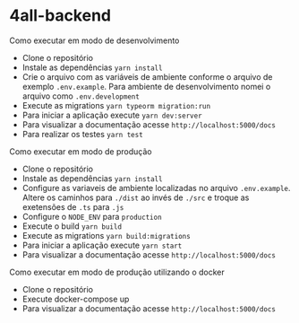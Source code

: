 # 4all-backend

Como executar em modo de desenvolvimento

- Clone o repositório
- Instale as dependências
`yarn install`
- Crie o arquivo com as variáveis de ambiente conforme o arquivo de exemplo `.env.example`. Para ambiente de desenvolvimento nomei o arquivo como `.env.development`
- Execute as migrations
`yarn typeorm migration:run`
- Para iniciar a aplicação execute `yarn dev:server`
- Para visualizar a documentação acesse `http://localhost:5000/docs`
- Para realizar os testes `yarn test`

Como executar em modo de produção

- Clone o repositório
- Instale as dependências
`yarn install`
- Configure as variaveis de ambiente localizadas no arquivo `.env.example`. Altere os caminhos para `./dist` ao invés de `./src` e troque as exetensões de `.ts` para `.js`
- Configure o `NODE_ENV` para `production`
- Execute o build `yarn build`
- Execute as migrations
`yarn build:migrations`
- Para iniciar a aplicação execute `yarn start`
- Para visualizar a documentação acesse `http://localhost:5000/docs`

Como executar em modo de produção utilizando o docker

- Clone o repositório
- Execute docker-compose up
- Para visualizar a documentação acesse `http://localhost:5000/docs`

